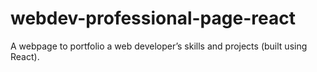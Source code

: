 # webdev-professional-page-react
A webpage to portfolio a web developer’s skills and projects (built using React).
